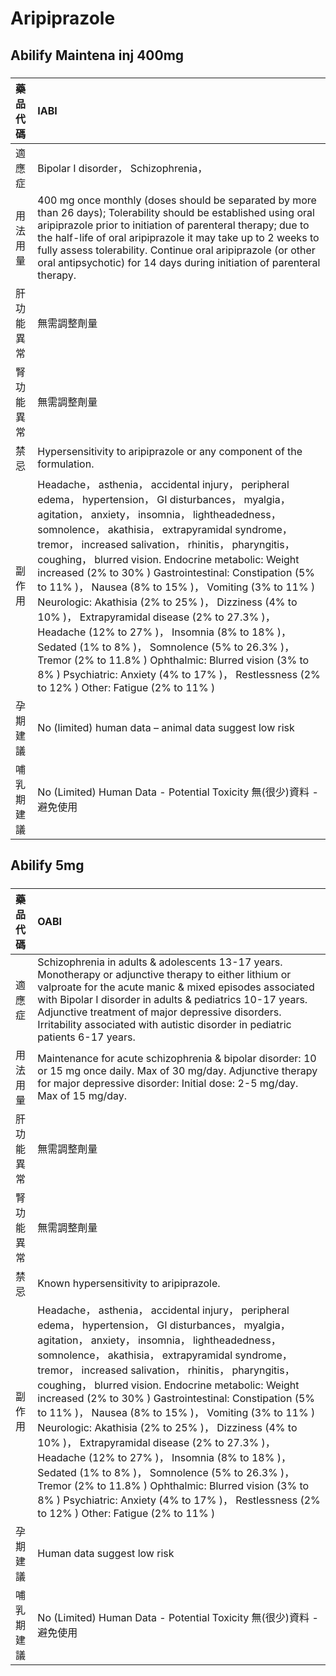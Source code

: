 # Aripiprazole

## Abilify Maintena inj 400mg

##### 

| 藥品代碼   | IABI                                                                                                                                                                                                                                                                                                                                                                                                                                                                                                                                                                                                                                                                                                                                                                                                           |
|:-----------|:---------------------------------------------------------------------------------------------------------------------------------------------------------------------------------------------------------------------------------------------------------------------------------------------------------------------------------------------------------------------------------------------------------------------------------------------------------------------------------------------------------------------------------------------------------------------------------------------------------------------------------------------------------------------------------------------------------------------------------------------------------------------------------------------------------------|
| 適應症     | Bipolar I disorder， Schizophrenia，                                                                                                                                                                                                                                                                                                                                                                                                                                                                                                                                                                                                                                                                                                                                                                           |
| 用法用量   | 400 mg once monthly (doses should be separated by more than 26 days); Tolerability should be established using oral aripiprazole prior to initiation of parenteral therapy; due to the half-life of oral aripiprazole it may take up to 2 weeks to fully assess tolerability. Continue oral aripiprazole (or other oral antipsychotic) for 14 days during initiation of parenteral therapy.                                                                                                                                                                                                                                                                                                                                                                                                                    |
| 肝功能異常 | 無需調整劑量                                                                                                                                                                                                                                                                                                                                                                                                                                                                                                                                                                                                                                                                                                                                                                                                   |
| 腎功能異常 | 無需調整劑量                                                                                                                                                                                                                                                                                                                                                                                                                                                                                                                                                                                                                                                                                                                                                                                                   |
| 禁忌       | Hypersensitivity to aripiprazole or any component of the formulation.                                                                                                                                                                                                                                                                                                                                                                                                                                                                                                                                                                                                                                                                                                                                          |
| 副作用     | Headache， asthenia， accidental injury， peripheral edema， hypertension， GI disturbances， myalgia， agitation， anxiety， insomnia， lightheadedness， somnolence， akathisia， extrapyramidal syndrome， tremor， increased salivation， rhinitis， pharyngitis， coughing， blurred vision. Endocrine metabolic: Weight increased (2% to 30% ) Gastrointestinal: Constipation (5% to 11% )， Nausea (8% to 15% )， Vomiting (3% to 11% ) Neurologic: Akathisia (2% to 25% )， Dizziness (4% to 10% )， Extrapyramidal disease (2% to 27.3% )， Headache (12% to 27% )， Insomnia (8% to 18% )， Sedated (1% to 8% )， Somnolence (5% to 26.3% )， Tremor (2% to 11.8% ) Ophthalmic: Blurred vision (3% to 8% ) Psychiatric: Anxiety (4% to 17% )， Restlessness (2% to 12% ) Other: Fatigue (2% to 11% ) |
| 孕期建議   | No (limited) human data – animal data suggest low risk                                                                                                                                                                                                                                                                                                                                                                                                                                                                                                                                                                                                                                                                                                                                                         |
| 哺乳期建議 | No (Limited) Human Data - Potential Toxicity 無(很少)資料 - 避免使用                                                                                                                                                                                                                                                                                                                                                                                                                                                                                                                                                                                                                                                                                                                                           |

## Abilify 5mg

##### 

| 藥品代碼   | OABI                                                                                                                                                                                                                                                                                                                                                                                                                                                                                                                                                                                                                                                                                                                                                                                                           |
|:-----------|:---------------------------------------------------------------------------------------------------------------------------------------------------------------------------------------------------------------------------------------------------------------------------------------------------------------------------------------------------------------------------------------------------------------------------------------------------------------------------------------------------------------------------------------------------------------------------------------------------------------------------------------------------------------------------------------------------------------------------------------------------------------------------------------------------------------|
| 適應症     | Schizophrenia in adults & adolescents 13-17 years. Monotherapy or adjunctive therapy to either lithium or valproate for the acute manic & mixed episodes associated with Bipolar I disorder in adults & pediatrics 10-17 years. Adjunctive treatment of major depressive disorders. Irritability associated with autistic disorder in pediatric patients 6-17 years.                                                                                                                                                                                                                                                                                                                                                                                                                                           |
| 用法用量   | Maintenance for acute schizophrenia & bipolar disorder: 10 or 15 mg once daily. Max of 30 mg/day. Adjunctive therapy for major depressive disorder: Initial dose: 2-5 mg/day. Max of 15 mg/day.                                                                                                                                                                                                                                                                                                                                                                                                                                                                                                                                                                                                                |
| 肝功能異常 | 無需調整劑量                                                                                                                                                                                                                                                                                                                                                                                                                                                                                                                                                                                                                                                                                                                                                                                                   |
| 腎功能異常 | 無需調整劑量                                                                                                                                                                                                                                                                                                                                                                                                                                                                                                                                                                                                                                                                                                                                                                                                   |
| 禁忌       | Known hypersensitivity to aripiprazole.                                                                                                                                                                                                                                                                                                                                                                                                                                                                                                                                                                                                                                                                                                                                                                        |
| 副作用     | Headache， asthenia， accidental injury， peripheral edema， hypertension， GI disturbances， myalgia， agitation， anxiety， insomnia， lightheadedness， somnolence， akathisia， extrapyramidal syndrome， tremor， increased salivation， rhinitis， pharyngitis， coughing， blurred vision. Endocrine metabolic: Weight increased (2% to 30% ) Gastrointestinal: Constipation (5% to 11% )， Nausea (8% to 15% )， Vomiting (3% to 11% ) Neurologic: Akathisia (2% to 25% )， Dizziness (4% to 10% )， Extrapyramidal disease (2% to 27.3% )， Headache (12% to 27% )， Insomnia (8% to 18% )， Sedated (1% to 8% )， Somnolence (5% to 26.3% )， Tremor (2% to 11.8% ) Ophthalmic: Blurred vision (3% to 8% ) Psychiatric: Anxiety (4% to 17% )， Restlessness (2% to 12% ) Other: Fatigue (2% to 11% ) |
| 孕期建議   | Human data suggest low risk                                                                                                                                                                                                                                                                                                                                                                                                                                                                                                                                                                                                                                                                                                                                                                                    |
| 哺乳期建議 | No (Limited) Human Data - Potential Toxicity 無(很少)資料 - 避免使用                                                                                                                                                                                                                                                                                                                                                                                                                                                                                                                                                                                                                                                                                                                                           |

